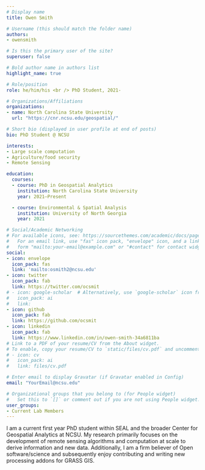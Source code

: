 ```yaml
---
# Display name
title: Owen Smith

# Username (this should match the folder name)
authors:
- owensmith

# Is this the primary user of the site?
superuser: false

# Bold author name in authors list
highlight_name: true

# Role/position
role: he/him/his <br /> PhD Student, 2021-

# Organizations/Affiliations
organizations:
- name: North Carolina State University
  url: "https://cnr.ncsu.edu/geospatial/"

# Short bio (displayed in user profile at end of posts)
bio: PhD Student @ NCSU

interests:
- Large scale computation
- Agriculture/food security
- Remote Sensing

education:
  courses:
  - course: PhD in Geospatial Analytics
    institution: North Carolina State University
    year: 2021–Present

  - course: Environmental & Spatial Analysis
    institution: University of North Georgia
    year: 2021

# Social/Academic Networking
# For available icons, see: https://sourcethemes.com/academic/docs/page-builder/#icons
#   For an email link, use "fas" icon pack, "envelope" icon, and a link in the
#   form "mailto:your-email@example.com" or "#contact" for contact widget.
social:
- icon: envelope
  icon_pack: fas
  link: 'mailto:osmith2@ncsu.edu'
- icon: twitter
  icon_pack: fab
  link: https://twitter.com/ocsmit
# - icon: google-scholar  # Alternatively, use `google-scholar` icon from `ai` icon pack
#   icon_pack: ai
#   link:
- icon: github
  icon_pack: fab
  link: https://github.com/ocsmit
- icon: linkedin
  icon_pack: fab
  link: https://www.linkedin.com/in/owen-smith-34a6811ba
# Link to a PDF of your resume/CV from the About widget.
# To enable, copy your resume/CV to `static/files/cv.pdf` and uncomment the lines below.
# - icon: cv
#   icon_pack: ai
#   link: files/cv.pdf

# Enter email to display Gravatar (if Gravatar enabled in Config)
email: "YourEmail@ncsu.edu"

# Organizational groups that you belong to (for People widget)
#   Set this to `[]` or comment out if you are not using People widget.
user_groups:
- Current Lab Members
---
```


I am a current first year PhD student within SEAL and the broader Center for Geospatial Analytics at NCSU.
My research primarily focuses on the development of remote sensing algorithms and computation at scale to derive information and new data.
Additionally, I am a firm believer of Open software/science and subsequently enjoy contributing and writing new processing addons for GRASS GIS.


